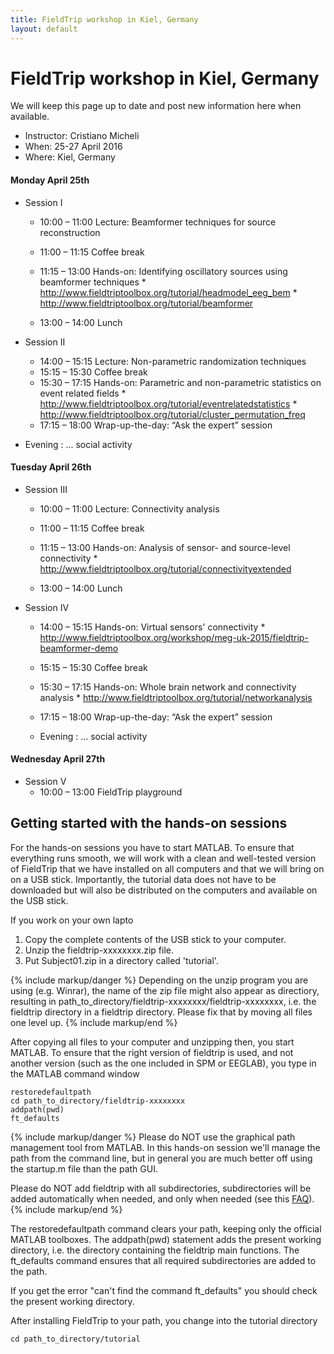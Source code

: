 ```yaml
---
title: FieldTrip workshop in Kiel, Germany
layout: default
---
```


# FieldTrip workshop in Kiel, Germany

We will keep this page up to date and post new information here when available.

*  Instructor: Cristiano Micheli
*  When: 25-27 April 2016
*  Where: Kiel, Germany

####  Monday April 25th

*  Session I
    * 10:00 – 11:00		Lecture: Beamformer techniques for source reconstruction
    * 11:00 – 11:15		Coffee break
    * 11:15 – 13:00		Hands-on: Identifying oscillatory sources using beamformer techniques
          * http://www.fieldtriptoolbox.org/tutorial/headmodel_eeg_bem
          * http://www.fieldtriptoolbox.org/tutorial/beamformer

    * 13:00 – 14:00		Lunch

*  Session II
    * 14:00 – 15:15		Lecture: Non-parametric randomization techniques
    * 15:15 – 15:30		Coffee break
    * 15:30 – 17:15	Hands-on: Parametric and non-parametric statistics on event related fields
          * http://www.fieldtriptoolbox.org/tutorial/eventrelatedstatistics
          * http://www.fieldtriptoolbox.org/tutorial/cluster_permutation_freq
    * 17:15 – 18:00		Wrap-up-the-day: “Ask the expert” session

*  Evening : ... social activity

#### Tuesday April 26th

*  Session III
    * 10:00 – 11:00		Lecture: Connectivity analysis
    * 11:00 – 11:15		Coffee break
    * 11:15 – 13:00		Hands-on: Analysis of sensor- and source-level connectivity
          * http://www.fieldtriptoolbox.org/tutorial/connectivityextended

    * 13:00 – 14:00		Lunch

*  Session IV
    * 14:00 – 15:15		Hands-on: Virtual sensors' connectivity
          * http://www.fieldtriptoolbox.org/workshop/meg-uk-2015/fieldtrip-beamformer-demo
    * 15:15 – 15:30		Coffee break
    * 15:30 – 17:15	Hands-on: Whole brain network and connectivity analysis
          * http://www.fieldtriptoolbox.org/tutorial/networkanalysis
    * 17:15 – 18:00		Wrap-up-the-day: “Ask the expert” session

    * Evening : ... social activity

#### Wednesday April 27th

*  Session V
    * 10:00 – 13:00		FieldTrip playground

## Getting started with the hands-on sessions

For the hands-on sessions you have to start MATLAB. To ensure that everything runs smooth, we will work with a clean and well-tested version of FieldTrip that we have installed on all computers and that we will bring on on a USB stick. Importantly, the tutorial data does not have to be downloaded but will also be distributed on the computers and available on the USB stick.

If you work on your own lapto
 1.  Copy the complete contents of the USB stick to your computer.
 2.  Unzip the fieldtrip-xxxxxxxx.zip file.
 3.  Put Subject01.zip in a directory called 'tutorial'.

{% include markup/danger %}
Depending on the unzip program you are using (e.g. Winrar), the name of the zip file might also appear as directiory, resulting in path_to_directory/fieldtrip-xxxxxxxx/fieldtrip-xxxxxxxx, i.e. the fieldtrip directory in a fieldtrip directory. Please fix that by moving all files one level up.
{% include markup/end %}

After copying all files to your computer and unzipping then, you start MATLAB. To ensure that the right version of fieldtrip is used, and not another version (such as the one included in SPM or EEGLAB), you type in the MATLAB command window

    restoredefaultpath
    cd path_to_directory/fieldtrip-xxxxxxxx
    addpath(pwd)
    ft_defaults

{% include markup/danger %}
Please do NOT use the graphical path management tool from MATLAB. In this hands-on session we'll manage the path from the command line, but in general you are much better off using the startup.m file than the path GUI.

Please do NOT add fieldtrip with all subdirectories, subdirectories will be added automatically when needed, and only when needed (see this [FAQ](/faq/should_i_add_fieldtrip_with_all_subdirectories_to_my_matlab_path)).
{% include markup/end %}

The restoredefaultpath command clears your path, keeping only the
official MATLAB toolboxes. The addpath(pwd) statement adds the
present working directory, i.e. the directory containing the fieldtrip
main functions. The ft_defaults command ensures that all required
subdirectories are added to the path.

If you get the error "can't find the command ft_defaults" you should check the present working directory.

After installing FieldTrip to your path, you change into the tutorial directory

    cd path_to_directory/tutorial
